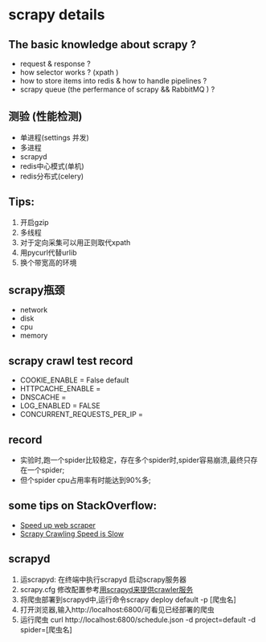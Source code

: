 scrapy details
====================
## The basic knowledge about scrapy ?
  * request & response ?
  * how selector works ? (xpath )
  * how to store items into redis & how to handle pipelines ?
  * scrapy queue (the perfermance of scrapy && RabbitMQ ) ?

## 测验 (性能检测)
* 单进程(settings 并发) 
* 多进程
* scrapyd
* redis中心模式(单机)
* redis分布式(celery)

## Tips:
 1. 开启gzip
 2. 多线程
 3. 对于定向采集可以用正则取代xpath
 4. 用pycurl代替urlib
 5. 换个带宽高的环境

## scrapy瓶颈
 * network 
 * disk
 * cpu
 * memory
 
## scrapy crawl test record 
 * COOKIE_ENABLE = False  default
 * HTTPCACHE_ENABLE = 
 * DNSCACHE = 
 * LOG_ENABLED = FALSE 
 * CONCURRENT_REQUESTS_PER_IP = 

## record
 * 实验时,跑一个spider比较稳定，存在多个spider时,spider容易崩溃,最终只存在一个spider;
 * 但个spider cpu占用率有时能达到90%多;
 


## some tips on StackOverflow:
 * [Speed up web scraper](http://stackoverflow.com/questions/17029752/speed-up-web-scraper)
 * [Scrapy Crawling Speed is Slow](http://stackoverflow.com/questions/13505194/scrapy-crawling-speed-is-slow-60-pages-min#comment18491083_13505194)
 

## scrapyd
 1. 运scrapyd: 在终端中执行scrapyd 启动scrapy服务器
 2. scrapy.cfg 修改配置参考[用scrapyd来提供crawler服务](http://tchen.me/posts/2013-06-10-use-scrapyd-to-serve-scrapy-projects.html)
 3. 将爬虫部署到scrapyd中,运行命令scrapy deploy default -p [爬虫名]
 4. 打开浏览器,输入http://localhost:6800/可看见已经部署的爬虫
 5. 运行爬虫 curl http://localhost:6800/schedule.json -d project=default -d spider=[爬虫名]

